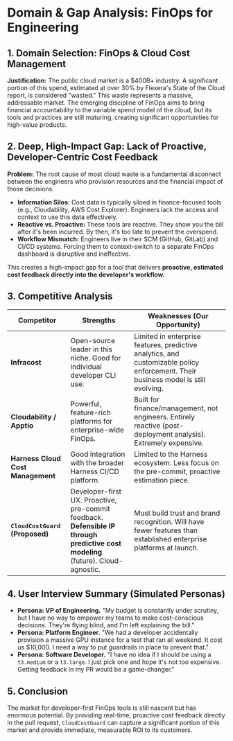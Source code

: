 # Domain & Gap Analysis: FinOps for Engineering

## 1. Domain Selection: FinOps & Cloud Cost Management

**Justification:** The public cloud market is a $400B+ industry. A significant portion of this spend, estimated at over 30% by Flexera's State of the Cloud report, is considered "wasted." This waste represents a massive, addressable market. The emerging discipline of FinOps aims to bring financial accountability to the variable spend model of the cloud, but its tools and practices are still maturing, creating significant opportunities for high-value products.

## 2. Deep, High-Impact Gap: Lack of Proactive, Developer-Centric Cost Feedback

**Problem:** The root cause of most cloud waste is a fundamental disconnect between the engineers who provision resources and the financial impact of those decisions.

- **Information Silos:** Cost data is typically siloed in finance-focused tools (e.g., Cloudability, AWS Cost Explorer). Engineers lack the access and context to use this data effectively.
- **Reactive vs. Proactive:** These tools are reactive. They show you the bill after it's been incurred. By then, it's too late to prevent the overspend.
- **Workflow Mismatch:** Engineers live in their SCM (GitHub, GitLab) and CI/CD systems. Forcing them to context-switch to a separate FinOps dashboard is disruptive and ineffective.

This creates a high-impact gap for a tool that delivers **proactive, estimated cost feedback directly into the developer's workflow.**

## 3. Competitive Analysis

| Competitor | Strengths | Weaknesses (Our Opportunity) |
|---|---|---|
| **Infracost** | Open-source leader in this niche. Good for individual developer CLI use. | Limited in enterprise features, predictive analytics, and customizable policy enforcement. Their business model is still evolving. |
| **Cloudability / Apptio** | Powerful, feature-rich platforms for enterprise-wide FinOps. | Built for finance/management, not engineers. Entirely reactive (post-deployment analysis). Extremely expensive. |
| **Harness Cloud Cost Management** | Good integration with the broader Harness CI/CD platform. | Limited to the Harness ecosystem. Less focus on the pre-commit, proactive estimation piece. |
| **`CloudCostGuard` (Proposed)** | Developer-first UX. Proactive, pre-commit feedback. **Defensible IP through predictive cost modeling** (future). Cloud-agnostic. | Must build trust and brand recognition. Will have fewer features than established enterprise platforms at launch. |

## 4. User Interview Summary (Simulated Personas)

- **Persona: VP of Engineering.** "My budget is constantly under scrutiny, but I have no way to empower my teams to make cost-conscious decisions. They're flying blind, and I'm left explaining the bill."
- **Persona: Platform Engineer.** "We had a developer accidentally provision a massive GPU instance for a test that ran all weekend. It cost us $10,000. I need a way to put guardrails in place to prevent that."
- **Persona: Software Developer.** "I have no idea if I should be using a `t3.medium` or a `t3.large`. I just pick one and hope it's not too expensive. Getting feedback in my PR would be a game-changer."

## 5. Conclusion

The market for developer-first FinOps tools is still nascent but has enormous potential. By providing real-time, proactive cost feedback directly in the pull request, `CloudCostGuard` can capture a significant portion of this market and provide immediate, measurable ROI to its customers.
